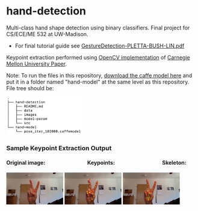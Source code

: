 # hand-detection
Multi-class hand shape detection using binary classifiers. Final project for CS/ECE/ME 532 at UW-Madison. 
- For final tutorial guide see [GestureDetection-PLETTA-BUSH-LIN.pdf](https://github.com/apletta/hand-detection/blob/master/GestureDetection-PLETTA-BUSH-LIN.pdf)

Keypoint extraction performed using [OpenCV implementation](https://www.learnopencv.com/hand-keypoint-detection-using-deep-learning-and-opencv/) of [Carnegie Mellon University Paper](https://arxiv.org/pdf/1704.07809.pdf). 

Note: To run the files in this repository, [download the caffe model here](http://posefs1.perception.cs.cmu.edu/OpenPose/models/hand/pose_iter_102000.caffemodel) and put it in a folder named "hand-model" at the same level as this repository. File tree should be:

<img src="https://github.com/apletta/hand-detection/blob/master/images/file_tree.png" alt="images/file_tree.png" width="40%">

### Sample Keypoint Extraction Output 
#### Original image: &ensp;&ensp;&ensp;&ensp;&ensp;&ensp;&ensp;&ensp;&ensp;&ensp;&ensp;&ensp;&ensp;&ensp;&ensp; Keypoints: &ensp;&ensp;&ensp;&ensp;&ensp;&ensp;&ensp;&ensp;&ensp;&ensp;&ensp;&ensp;&ensp;&ensp;&ensp;&ensp;&ensp; Skeleton: 
<img src="https://github.com/apletta/hand-detection/blob/master/images/sample-keypoint-output/Output-Original.jpg" alt="images/file_tree.png" width="30%"> <img src="https://github.com/apletta/hand-detection/blob/master/images/sample-keypoint-output/Output-Keypoints.jpg" alt="images/file_tree.png" width="30%"> <img src="https://github.com/apletta/hand-detection/blob/master/images/sample-keypoint-output/Output-Skeleton.jpg" alt="images/file_tree.png" width="30%">
